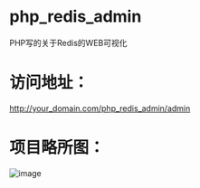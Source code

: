 # php_redis_admin  
PHP写的关于Redis的WEB可视化  

# 访问地址： 
http://your_domain.com/php_redis_admin/admin  

# 项目略所图： 
![image](https://github.com/yunkaiyueming/php_redis_admin/blob/master/shot.png) 

